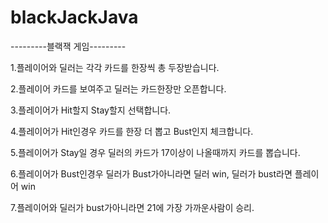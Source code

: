 # blackJackJava

---------블랙잭 게임---------

1.플레이어와 딜러는 각각 카드를 한장씩 총 두장받습니다.

2.플레이어 카드를 보여주고 딜러는 카드한장만 오픈합니다.

3.플레이어가 Hit할지 Stay할지 선택합니다.

4.플레이어가 Hit인경우 카드를 한장 더 뽑고 Bust인지 체크합니다.

5.플레이어가 Stay일 경우 딜러의 카드가 17이상이 나올때까지 카드를 뽑습니다.

6.플레이어가 Bust인경우 딜러가 Bust가아니라면 딜러 win, 딜러가 bust라면 플레이어 win

7.플레이어와 딜러가 bust가아니라면 21에 가장 가까운사람이 승리.
